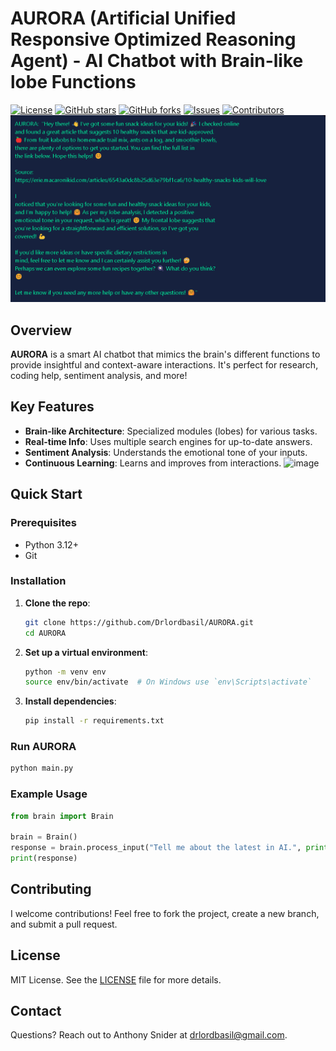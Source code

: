 
# AURORA (Artificial Unified Responsive Optimized Reasoning Agent) - AI Chatbot with Brain-like lobe Functions

[![License](https://img.shields.io/badge/license-MIT-blue.svg)](LICENSE)
[![GitHub stars](https://img.shields.io/github/stars/Drlordbasil/AURORA)](https://github.com/Drlordbasil/AURORA/stargazers)
[![GitHub forks](https://img.shields.io/github/forks/Drlordbasil/AURORA)](https://github.com/Drlordbasil/AURORA/network)
[![Issues](https://img.shields.io/github/issues/Drlordbasil/AURORA)](https://github.com/Drlordbasil/AURORA/issues)
[![Contributors](https://img.shields.io/github/contributors/Drlordbasil/AURORA)](https://github.com/Drlordbasil/AURORA/graphs/contributors)
![alt text](image.png)
## Overview

**AURORA** is a smart AI chatbot that mimics the brain's different functions to provide insightful and context-aware interactions. It's perfect for research, coding help, sentiment analysis, and more!

## Key Features

- **Brain-like Architecture**: Specialized modules (lobes) for various tasks.
- **Real-time Info**: Uses multiple search engines for up-to-date answers.
- **Sentiment Analysis**: Understands the emotional tone of your inputs.
- **Continuous Learning**: Learns and improves from interactions.
![image](https://github.com/Drlordbasil/AURORA/assets/126736516/cb37aca1-a29e-4f1a-a200-1cab5ba981ac)

## Quick Start

### Prerequisites

- Python 3.12+
- Git

### Installation

1. **Clone the repo**:
    ```bash
    git clone https://github.com/Drlordbasil/AURORA.git
    cd AURORA
    ```

2. **Set up a virtual environment**:
    ```bash
    python -m venv env
    source env/bin/activate  # On Windows use `env\Scripts\activate`
    ```

3. **Install dependencies**:
    ```bash
    pip install -r requirements.txt
    ```

### Run AURORA

```bash
python main.py
```

### Example Usage

```python
from brain import Brain

brain = Brain()
response = brain.process_input("Tell me about the latest in AI.", print)
print(response)
```

## Contributing

I welcome contributions! Feel free to fork the project, create a new branch, and submit a pull request.

## License

MIT License. See the [LICENSE](LICENSE) file for more details.

## Contact

Questions? Reach out to Anthony Snider at [drlordbasil@gmail.com](mailto:drlordbasil@gmail.com).

